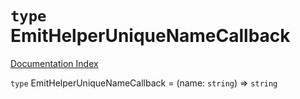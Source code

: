 # `type` EmitHelperUniqueNameCallback

[Documentation Index](../README.md)

`type` EmitHelperUniqueNameCallback = (name: `string`) => `string`